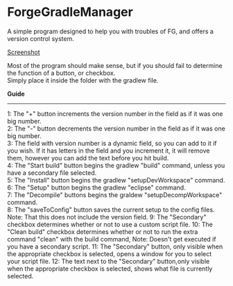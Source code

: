 ForgeGradleManager
==================

A simple program designed to help you with troubles of FG, and offers a version control system.

[Screenshot](http://puu.sh/6uGeb.png)

Most of the program should make sense, but if you should fail to determine the function of a button, or checkbox.  
Simply place it inside the folder with the gradlew file.  


**Guide**
***
1: The "+" button increments the version number in the field as if it was one big number.  
2: The "-" button decrements the version number in the field as if it was one big number.  
3: The field with version number is a dynamic field, so you can add to it if you wish.
If it has letters in the field and you increment it, it will remove them, however you can add the text before you hit build.  
4: The "Start build" button begins the gradlew "build" command, unless you have a secondary file selected.  
5: The "Install" button begins the gradlew "setupDevWorkspace" command. 
6: The "Setup" button begins the gradlew "eclipse" command.  
7: The "Decompile" buttons begins the graldew "setupDecompWorkspace" command.  
8: The "saveToConfig" button saves the current setup to the config files. Note: That this does not include the version field.
9: The "Secondary" checkbox determines whether or not to use a custom script file.
10: The "Clean build" checkbox determines whether or not to run the extra command "clean" with the build command, Note: Doesn't get executed if you have a secondary script.
11: The "Secondary" button, only visible when the appropriate checkbox is selected, opens a window for you to select your script file.
12: The text next to the "Secondary" button,only visible when the appropriate checkbox is selected, shows what file is currently selected.

